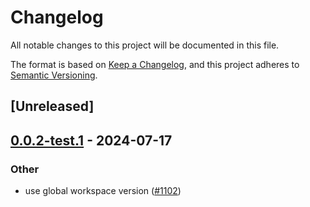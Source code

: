 # Changelog
All notable changes to this project will be documented in this file.

The format is based on [Keep a Changelog](https://keepachangelog.com/en/1.0.0/),
and this project adheres to [Semantic Versioning](https://semver.org/spec/v2.0.0.html).

## [Unreleased]

## [0.0.2-test.1](https://github.com/succinctlabs/sp1/compare/sp1-derive-v0.0.2-test...sp1-derive-v0.0.2-test.1) - 2024-07-17

### Other
- use global workspace version ([#1102](https://github.com/succinctlabs/sp1/pull/1102))
